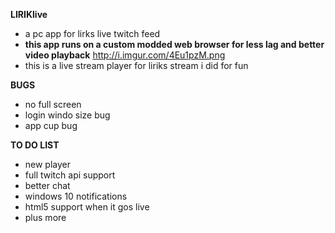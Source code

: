 **LIRIKlive**
* a pc app for lirks live twitch feed 
* **this app  runs on a custom modded web browser for less lag and better video playback**
http://i.imgur.com/4Eu1pzM.png
* this is a live stream player for liriks stream i did for fun 

**BUGS** 
* no full screen 
* login windo size bug 
* app cup bug

**TO DO LIST**
* new player 
* full twitch api support 
* better chat
* windows 10 notifications
* html5 support when it gos live 
* plus more 
